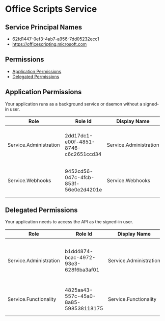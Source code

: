 # Office Scripts Service
## Service Principal Names
- 62fd1447-0ef3-4ab7-a956-7dd05232ecc1
- https://officescripting.microsoft.com

 ## Permissions
- [Application Permissions](#application-permissions)
- [Delegated Permissions](#delegated-permissions)

## Application Permissions
Your application runs as a background service or daemon without a signed-in user.

| Role | Role Id | Display Name | Description |
|---|---|---|---|
| Service.Administration | 2dd17dc1-e00f-4851-8746-c6c2651ccd34 | Service.Administration | Allows user to perform administration tasks for Office Scripts. |
| Service.Webhooks | 9452cd56-047c-4fcb-853f-56e0e2d4201e | Service.Webhooks | Allows webhooks requests to Office Scripts service. |

## Delegated Permissions
Your application needs to access the API as the signed-in user. 

| Role | Role Id | Display Name | Description |
|---|---|---|---|
| Service.Administration | b1dd4874-bcac-4972-93e3-628f6ba3af01 | Service.Administration | Allows admin users to perform administrative tasks for Office Scripts. |
| Service.Functionality | 4825aa43-557c-45a0-8a85-598538118175 | Service.Functionality | Allows users to perform regular tasks for Office Scripts. |

